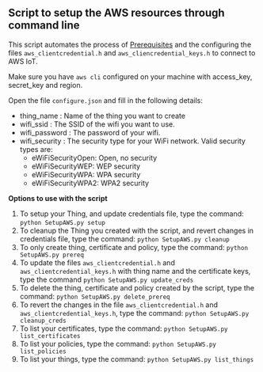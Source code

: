 ## Script to setup the AWS resources through command line
This script automates the process of [Prerequisites](https://docs.aws.amazon.com/freertos/latest/userguide/freertos-prereqs.html)
and the configuring the files `aws_clientcredential.h` and `aws_cliencredential_keys.h` to connect to AWS IoT.

Make sure you have `aws cli` configured on your machine with access_key, secret_key and region.

Open the file `configure.json` and fill in the following details:
* thing_name : Name of the thing you want to create
* wifi_ssid : The SSID of the wifi you want to use.
* wifi_password : The password of your wifi.
* wifi_security : The security type for your WiFi network. Valid security types are:
    * eWiFiSecurityOpen: Open, no security
    * eWiFiSecurityWEP: WEP security
    * eWiFiSecurityWPA: WPA security
    * eWiFiSecurityWPA2: WPA2 security

**Options to use with the script**

1. To setup your Thing, and update credentials file, type the command: `python SetupAWS.py setup`
2. To cleanup the Thing you created with the script, and revert changes in credentials file, type the command: `python SetupAWS.py cleanup`
3. To only create thing, certificate and policy, type the command: `python SetupAWS.py prereq`
4. To update the files `aws_clientcredential.h` and `aws_clientcredential_keys.h` with thing name and the certificate keys,
    type the command `python SetupAWS.py update_creds`
5. To delete the thing, certificate and policy created by the script, type the command: `python SetupAWS.py delete_prereq`
6. To revert the changes in the file `aws_clientcredential.h` and `aws_clientcredential_keys.h`, type the command: `python SetupAWS.py cleanup_creds`
7. To list your certificates, type the command: `python SetupAWS.py list_certificates`
8. To list your policies, type the command: `python SetupAWS.py list_policies`
9. To list your things, type the command: `python SetupAWS.py list_things`

